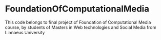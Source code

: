 # FoundationOfComputationalMedia
This code belongs to final project of Foundation of Computational Media course, by students of Masters in Web technologies and Social Media from Linnaeus University
